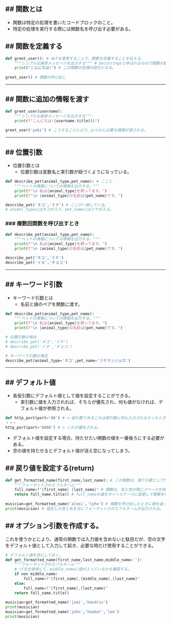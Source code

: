 ## ## 関数とは
- 関数は特定の処理を書いたコードブロックのこと。
- 特定の処理を実行する際には関数名を呼び出す必要がある。

## ## 関数を定義する
```python
def greet_user(): # defを使用することで、関数を定義することを伝える。
	"""シンプルな挨拶メッセージを出力する""" # Docstringsと呼ばれるもので関数の動作に関わる説明を入れる。
	print("こんにちは!") # この関数の処理の部分となる。
	
greet_user() # 関数の呼び出し
```

---
## ## 関数に追加の情報を渡す
```python
def greet_user(username):
	"""シンプルな挨拶メッセージを出力する"""
	print(f"こんにちは!{username.title()}")
	
greet_user('yuki') # こうすることにより、printに必要な情報が渡される。
```
---
## ## 位置引数
- 位置引数とは
	- 位置引数は変数名と実引数が紐づくようになっている。
```python
def describe_pet(animal_type,pet_name): # ここと
	"""ペットの情報についての情報を出力する。"""
	print(f"\n 私は{animal_type}を飼ってます。")
	print(f"\n {animal_type}の名前は{pet_name}です。")

describe_pet('ネコ','ミケ') # ここが一致している。
# animel_typeにはネコが入り、pet_nameにはミケが入る。
```

### ### 複数回関数を呼び出すとき
```python
def describe_pet(animal_type,pet_name):
	"""ペットの情報についての情報を出力する。"""
	print(f"\n 私は{animal_type}を飼ってます。")
	print(f"\n {animal_type}の名前は{pet_name}です。")

describe_pet('ネコ','ミケ')
describe_pet('イヌ','チョコ')
```
---
## ## キーワード引数
- キーワード引数とは
	- 名前と値のペアを関数に渡す。
```python
def describe_pet(animal_type,pet_name):
	"""ペットの情報についての情報を出力する。"""
	print(f"\n 私は{animal_type}を飼ってます。")
	print(f"\n {animal_type}の名前は{pet_name}です。")

# 位置引数の場合
# describe_pet('ネコ','ミケ')
# describe_pet('イヌ','チョコ')

# キーワード引数の場合
describe_pet(animal_type='ネコ',pet_name='ミケランジェロ')
```

---
## ## デフォルト値
- 各仮引数にデフォルト値として値を設定することができる。
	- 実引数に値を入力されれば、そちらが優先され、何も値がなければ、デフォルト値が参照される。
```python
def http_port(port='80') # <-仮引数であるこれは実引数に何も入力されなかったときにこいつがそのまま値として入る。
・・・
http_port(port='8080') # <-これが優先される。
```
- デフォルト値を設定する場合、持たせたい関数の値を一番後ろにする必要がある。
- 空の値を持たせるとデフォルト値が消え空になってしまう。

## ## 戻り値を設定する(return)
```python
def get_formatted_name(first_name,last_name): # この関数は、借り引数としてfirst_nameとlast_nameを受け取る。
	"""フォーマットされたフルネーム"""
	full_name=f"{first_name} {last_name}" # 関数は、名と性の間にスペースを挟んで文字連結したものをfull_name変数に代入する。
	return full_name.title() # full_nameの値をタイトルケースに変更して関数を呼び出した行に返す。
	
musician=get_formatted_name('alexi','lyho') # 関数を呼び出したときに値を返ってくるようにするには、戻り値を代入する変数を指定する必要がある。
print(musician) # 指定した性と名を元にフォーマットされたフルネームが出力される。
```

## ## オプション引数を作成する。
これを使うかとにより、通常の関数では入力値を含めないと駄目だが、空の文字をデフォルト値として入力して起き、必要な時だけ使用することができる。
```python
# デフォルト値を空にしておく。
def get_formatted_name(first_name,last_name,middle_name=''):
	"""フォーマットされたフルネーム"""
	# if文を使用して、middle_nameに値が入っているかを確認する。
	if non middle_name:
		full_name=f"{first_name},{middle_name},{last_name}"
	else:
		full_name=f"{first_name},{last_name}"
	return full_name.title()
	
musician=get_formatted_name('jimi','hendrix')
print(musician)
musician=get_formatted_name('john','hooker','lee')
print(musician)
```